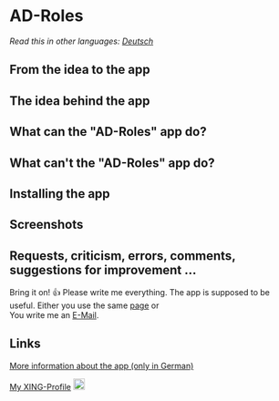 # AD-Roles

*Read this in other languages: [Deutsch](README.de.md)*

## From the idea to the app

## The idea behind the app

## What can the "AD-Roles" app do?

## What can't the "AD-Roles" app do?

## Installing the app

## Screenshots

## Requests, criticism, errors, comments, suggestions for improvement ...

Bring it on! :+1: Please write me everything. The app is supposed to be useful.
Either you use the same [page](https://github.com/hiroladev/adroles/issues) or\
You write me an <a href="mailto:development@hirola.de">E-Mail<a>.

## Links

[More information about the app (only in German)](https://www.hirola.de/s/ad-roles/)

[My XING-Profile](https://www.xing.com/profile/Michael_Schmidt2350/cv) <image src="https://user-images.githubusercontent.com/48058062/152635585-d82a0f6d-1c4b-42c5-831f-eaf3caba1bd8.png" width="20" height="20">
